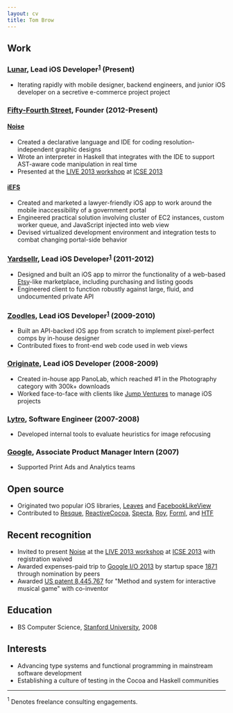 ```yaml
---
layout: cv
title: Tom Brow
---
```


## Work

### [Lunar], Lead iOS Developer<sup><a href="#1">1</a></sup> (Present)
* Iterating rapidly with mobile designer, backend engineers, and junior iOS developer on a secretive e-commerce project project

### [Fifty-Fourth Street], Founder (2012-Present)

#### [Noise]
* Created a declarative language and IDE for coding resolution-independent graphic designs
* Wrote an interpreter in Haskell that integrates with the IDE to support AST-aware code manipulation in real time
* Presented at the [LIVE 2013 workshop] at [ICSE 2013]

#### [iEFS]
* Created and marketed a lawyer-friendly iOS app to work around the mobile inaccessibility of a government portal
* Engineered practical solution involving cluster of EC2 instances, custom worker queue, and JavaScript injected into web view
* Devised virtualized development environment and integration tests to combat changing portal-side behavior

### [Yardsellr], Lead iOS Developer<sup><a href="#1">1</a></sup> (2011-2012)
* Designed and built an iOS app to mirror the functionality of a web-based [Etsy]-like marketplace, including purchasing and listing goods
* Engineered client to function robustly against large, fluid, and undocumented private API

### [Zoodles], Lead iOS Developer<sup><a href="#1">1</a></sup> (2009-2010)
* Built an API-backed iOS app from scratch to implement pixel-perfect comps by in-house designer
* Contributed fixes to front-end web code used in web views

### [Originate], Lead iOS Developer (2008-2009)
* Created in-house app PanoLab, which reached #1 in the Photography category with 300k+ downloads
* Worked face-to-face with clients like [Jump Ventures] to manage iOS projects

### [Lytro], Software Engineer (2007-2008)
* Developed internal tools to evaluate heuristics for image refocusing

### [Google], Associate Product Manager Intern (2007)
* Supported Print Ads and Analytics teams

## Open source
* Originated two popular iOS libraries, [Leaves] and [FacebookLikeView]
* Contributed to [Resque], [ReactiveCocoa], [Specta], [Roy], [Forml], and [HTF]

## Recent recognition
* Invited to present [Noise] at the [LIVE 2013 workshop] at [ICSE 2013] with registration waived
* Awarded expenses-paid trip to [Google I/O 2013] by startup space [1871] through nomination by peers
* Awarded [US patent 8,445,767] for "Method and system for interactive musical game" with co-inventor

## Education
* BS Computer Science, [Stanford University], 2008

## Interests
* Advancing type systems and functional programming in mainstream software development
* Establishing a culture of testing in the Cocoa and Haskell communities

---
<a name="1"><sup>1</sup></a> Denotes freelance consulting engagements.

[Noise]: http://tombrow.com/noise
[iEFS]: http://iefsapp.com
[Lunar]: http://ltc.io
[Yardsellr]: http://techcrunch.com/2013/02/11/yardsellr-the-ebay-for-facebook-becomes-the-latest-casualty-in-social-local-commerce/
[Zoodles]: http://www.zoodles.com
[Originate]:  http://originate.com
[Lytro]: http://www.lytro.com
[Google]: http://www.google.com
[US patent 8,445,767]: https://www.google.com/patents/US8445767
[Stanford University]: http://stanford.edu
[Fifty-Fourth Street]: http://fiftyfourth.st
[Jump Ventures]: http://www.jumpventures.net
[LIVE 2013 workshop]: http://liveprogramming.github.io/2013/
[ICSE 2013]: http://2013.icse-conferences.org/
[1871]: http://www.1871.com/
[Leaves]: https://github.com/brow/leaves
[FacebookLikeView]: https://github.com/brow/FacebookLikeView
[Resque]: https://github.com/resque/resque
[ReactiveCocoa]: https://github.com/ReactiveCocoa/ReactiveCocoa
[Specta]: https://github.com/specta/specta
[Roy]: https://github.com/puffnfresh/roy
[Forml]: https://github.com/texodus/forml
[HTF]: https://github.com/skogsbaer/HTF
[Google I/O 2013]: https://developers.google.com/events/io/
[Etsy]: http://www.etsy.com/
